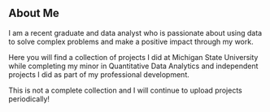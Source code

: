 ## About Me

I am a recent graduate and data analyst who is passionate about using data to solve complex problems and make a positive impact through my work.

Here you will find a collection of projects I did at Michigan State University while completing my minor in Quantitative Data Analytics and independent projects I did as part of my professional development. 

This is not a complete collection and I will continue to upload projects periodically!

<!--
**walter-elizabeth/walter-elizabeth** is a ✨ _special_ ✨ repository because its `README.md` (this file) appears on your GitHub profile.

Here are some ideas to get you started:

- 🔭 I’m currently working on ...
- 🌱 I’m currently learning ...
- 👯 I’m looking to collaborate on ...
- 🤔 I’m looking for help with ...
- 💬 Ask me about ...
- 📫 How to reach me: ...
- 😄 Pronouns: ...
- ⚡ Fun fact: ...
-->
